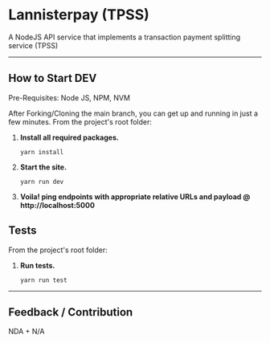# Lannisterpay (TPSS)
A NodeJS API service that implements a transaction payment splitting service (TPSS)

---

## How to Start DEV

Pre-Requisites: Node JS, NPM, NVM

After Forking/Cloning the main branch, you can get up and running in just a few minutes. From the project's root folder:

1. **Install all required packages.**

   ```
   yarn install
   ```

2. **Start the site.**

   ```
   yarn run dev
   ```

3. **Voila! ping endpoints with appropriate relative URLs and payload @ http://localhost:5000** 

## Tests

From the project's root folder:

1. **Run tests.**

   ```
   yarn run test
   ```
---
## Feedback / Contribution

NDA + N/A
